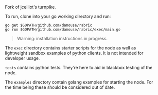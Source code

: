 Fork of jcelliot's turnpike. 

To run, clone into your go working directory and run:
    
    go get $GOPATH/github.com/damouse/rabric
    go run $GOPATH/github.com/damouse/rabric/exec/main.go

> Warning: installation instructions in progress.

The `exec` directory contains starter scripts for the node as well as lightweight sandbox examples of python clients. 
It is not intended for developer usage. 

`tests` contains python tests. They're here to aid in blackbox testing of the node.

The `examples` directory contain golang examples for starting the node. For the time being these should be considered out of date. 